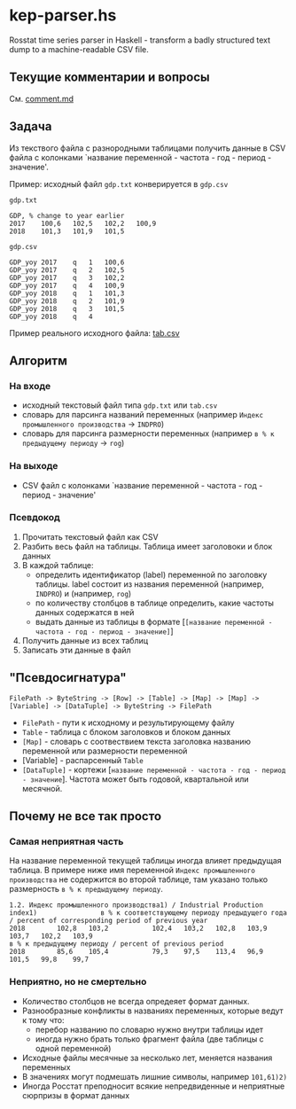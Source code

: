 # kep-parser.hs

Rosstat time series parser in Haskell - transform a badly structured text dump to a machine-readable CSV file.

## Текущие комментарии и вопросы

См. [comment.md](comment.md)


## Задача

Из текствого файла с разнородными таблицами
получить данные в CSV файла с колонками `название переменной - 
частота - год - период - значение'. 

Пример: исходный файл `gdp.txt` конверируется в `gdp.csv`

`gdp.txt`

```
GDP, % change to year earlier
2017	100,6	102,5	102,2	100,9
2018	101,3	101,9	101,5	
```

`gdp.csv`

```
GDP_yoy	2017	q	1	100,6
GDP_yoy	2017	q	2	102,5
GDP_yoy	2017	q	3	102,2
GDP_yoy	2017	q	4	100,9
GDP_yoy	2018	q	1	101,3
GDP_yoy	2018	q	2	101,9
GDP_yoy	2018	q	3	101,5
GDP_yoy	2018	q	4	
```

Пример реального исходного файла: [tab.csv](https://raw.githubusercontent.com/mini-kep/parser-rosstat-kep/dev/data/interim/2018/07/tab.csv)

## Алгоритм

### На входе

- исходный текстовый файл типа `gdp.txt` или `tab.csv`
- словарь для парсинга названий переменных (например `Индекс промышленного производства` -> `INDPRO`)
- словарь для парсинга размерности переменных (например
  `в % к предыдущему периоду` -> `rog`)

### На выходе

- CSV файл с колонками `название переменной - частота - год - период - значение'

### Псевдокод

1. Прочитать текстовый файл как CSV
2. Разбить весь файл на таблицы. Таблица имеет заголовоки и блок данных
3. В каждой таблице:
   - определить идентификатор (label) переменной по заголовку таблицы. label состоит 
     из названия переменной (например, `INDPRO`) и (например, `rog`)  
   - по количеству столбцов в таблице определить, какие частоты данных содержатся в ней
   - выдать данные из таблицы в формате [`[название переменной - частота - год - период - значение]`]
4. Получить данные из всех таблиц
5. Записать эти данные в файл

## "Псевдосигнатура"

`FilePath -> ByteString -> [Row] -> [Table] -> [Map] -> [Map] -> [Variable] -> [DataTuple] -> ByteString -> FilePath`

- `FilePath` - пути к исходному и результирующему файлу
- `Table` - таблица с блоком заголовков и блоком данных
- `[Мap]` - словарь с соотвествием текста заголовка названию переменной или размерности переменной
- [Variable] - распарсенный `Table` 
- `[DataTuple]` - кортежи [`название переменной - частота - год - период - значение`]. Частота может быть годовой, квартальной или месячной. 


## Почему не все так просто

### Самая неприятная часть

На название переменной текущей таблицы иногда влияет предыдущая таблица. В примере 
ниже имя переменной `Индекс промышленного производства` не содержится во второй таблице,
там указано только размерность `в % к предыдущему периоду`.

```
1.2. Индекс промышленного производства1) / Industrial Production index1)				в % к соответствующему периоду предыдущего года / percent of corresponding period of previous year																	
2018		102,8	103,2			102,4	103,2	102,8	103,9	103,7	102,2	103,9					
в % к предыдущему периоду / percent of previous period								
2018		85,6	105,4			79,3	97,5	113,4	96,9	101,5	99,8	99,7					
```

### Неприятно, но не смертельно

- Количество столбцов не всегда опредеяет формат данных.
- Разнообразные конфликты в названиях переменных, которые ведут к тому что:
  - перебор названию по словарю нужно внутри таблицы идет
  - иногда нужно брать только фрагмент файла (две таблицы с одной переменной)
- Исходные файлы месячные за несколько лет, меняется названия переменных
- В значениях могут подмешать лишние символы, например `101,61)2)`
- Иногда Росстат преподносит всякие непредвиденные и неприятные сюрпризы в 
  формат данных